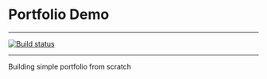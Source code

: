 # Portfolio Demo

---

[![Build status](https://github.com/JMyczkowska/portfolio-demo/workflows/Build/badge.svg)](https://github.com/JMyczkowska/portfolio-demo/actions)

---

Building simple portfolio from scratch
